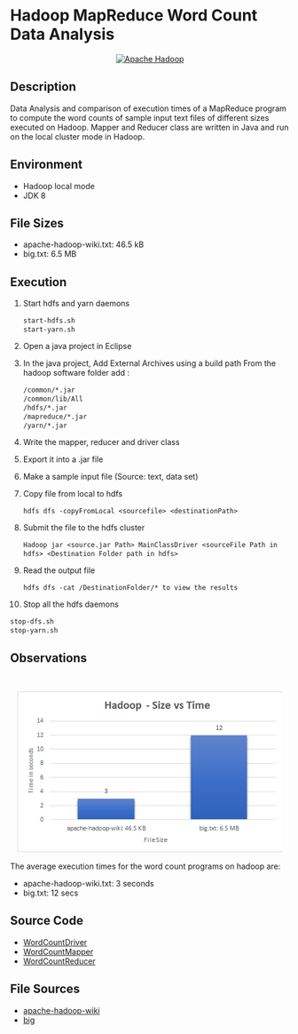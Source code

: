 # Hadoop MapReduce Word Count Data Analysis

<p align="center">
    <a href="#">
      <img src="https://cdn.svgporn.com/logos/hadoop.svg" alt="Apache Hadoop" width="200" />
    </a>
</p>
 
## Description

Data Analysis and comparison of execution times of a MapReduce program to compute the word counts of sample input text files of different sizes executed on Hadoop. Mapper and Reducer class are written in Java and run on the local cluster mode in Hadoop.

## Environment

- Hadoop local mode
- JDK 8

## File Sizes

- apache-hadoop-wiki.txt: 46.5 kB
- big.txt: 6.5 MB 

## Execution

1. Start hdfs and yarn daemons

   ```
   start-hdfs.sh
   start-yarn.sh
   ```

2. Open a java project in Eclipse

3. In the java project, Add External Archives using a build path
   From the hadoop software folder add :

   ```
   /common/*.jar 
   /common/lib/All
   /hdfs/*.jar
   /mapreduce/*.jar
   /yarn/*.jar
   ```

4. Write the mapper, reducer and driver class

5. Export it into a .jar file 

6. Make a sample input file (Source: text, data set)

7. Copy file from local to hdfs
   
   ```
   hdfs dfs -copyFromLocal <sourcefile> <destinationPath>
   ```

8. Submit the file to the hdfs cluster
   
   ```
   Hadoop jar <source.jar Path> MainClassDriver <sourceFile Path in hdfs> <Destination Folder path in hdfs>
   ```

9. Read the output file

   ```
   hdfs dfs -cat /DestinationFolder/* to view the results
   ```

10. Stop all the hdfs daemons
	
   ```
   stop-dfs.sh
   stop-yarn.sh
   ```
   
## Observations

<br>
<p align="center">
	<img src="hadoop-graph.png" title="Hadoop - Size vs Time" alt="Hadoop - Size vs Time" />
</p>

The average execution times for the word count programs on hadoop are:

- apache-hadoop-wiki.txt: 3 seconds
- big.txt: 12 secs   
   
## Source Code
- [WordCountDriver](src/WordCountDriver.java)
- [WordCountMapper](src/WordCountMapper.java)
- [WordCountReducer](src/WordCountReducer.java)
   
## File Sources

- [apache-hadoop-wiki](https://en.wikipedia.org/wiki/Apache_Hadoop)
- [big](https://norvig.com/big.txt)
